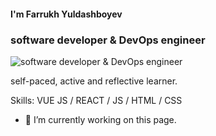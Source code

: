 #### I'm Farrukh Yuldashboyev
### software developer & DevOps engineer
![software developer & DevOps engineer](https://arturssmirnovs.github.io/github-profile-readme-generator/images/banner.png)

self-paced, active and reflective learner.

Skills: VUE JS / REACT / JS / HTML / CSS

- 🔭 I’m currently working on this page. 






<!--
**yuldashboev/yuldashboev** is a ✨ _special_ ✨ repository because its `README.md` (this file) appears on your GitHub profile.

Here are some ideas to get you started:

- 🔭 I’m currently working on ...
- 🌱 I’m currently learning ...
- 👯 I’m looking to collaborate on ...
- 🤔 I’m looking for help with ...
- 💬 Ask me about ...
- 📫 How to reach me: ...
- 😄 Pronouns: ...
- ⚡ Fun fact: ...
-->
